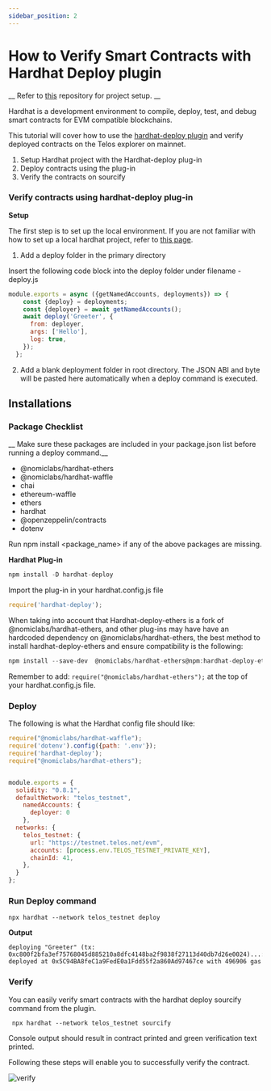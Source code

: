 ```yaml
---
sidebar_position: 2
---
```



# How to Verify Smart Contracts with Hardhat Deploy plugin

__ Refer to [this](https://github.com/nathanduft44/telos_hardhat_deploy) repository for project setup. __

Hardhat is a development environment to compile, deploy, test, and debug smart contracts for EVM compatible blockchains. 

This tutorial will cover how to use the [hardhat-deploy plugin](https://github.com/wighawag/hardhat-deploy) and verify deployed contracts on the Telos explorer on mainnet. 


1. Setup Hardhat project with the Hardhat-deploy plug-in
2. Deploy contracts using the plug-in
3. Verify the contracts on sourcify

### Verify contracts using hardhat-deploy plug-in

**Setup**

The first step is to set up the local environment. If you are not familiar with how to set up a local hardhat project, refer to [this page](https://hardhat.org/tutorial/setting-up-the-environment.html). 



1. Add a deploy folder in the primary directory

Insert the following code block into the deploy folder under filename - deploy.js

```js title="hardhat_project/deploy/00_deploy_my_contract.js"
module.exports = async ({getNamedAccounts, deployments}) => {
    const {deploy} = deployments;
    const {deployer} = await getNamedAccounts();
    await deploy('Greeter', {
      from: deployer,
      args: ['Hello'],
      log: true,
    });
  };
```

2. Add a blank deployment folder in root directory. The JSON ABI and byte will be pasted here automatically when a deploy command is executed. 

## Installations

### Package Checklist
__ Make sure these packages are included in your package.json list before running a deploy command.__

- @nomiclabs/hardhat-ethers
- @nomiclabs/hardhat-waffle
- chai
- ethereum-waffle
- ethers
- hardhat
- @openzeppelin/contracts
- dotenv

Run npm install <package_name> if any of the above packages are missing.

**Hardhat Plug-in**
```js title="desktop/Basic_hardhat_project"
npm install -D hardhat-deploy
```
Import the plug-in in your hardhat.config.js file
```js title="/hardhat.config.js"
require('hardhat-deploy');
```
When taking into account that Hardhat-deploy-ethers is a fork of @nomiclabs/hardhat-ethers, and other plug-ins may have have an hardcoded dependency on @nomiclabs/hardhat-ethers, the best method to install hardhat-deploy-ethers and ensure compatibility is the following:
```js title="/Basic_hardhat_project"
npm install --save-dev  @nomiclabs/hardhat-ethers@npm:hardhat-deploy-ethers ethers
```
Remember to add: ``` require("@nomiclabs/hardhat-ethers"); ``` at the top of your hardhat.config.js file.


### Deploy
The following is what the Hardhat config file should like:
```js title="/hardhat.config.js"
require("@nomiclabs/hardhat-waffle");
require('dotenv').config({path: '.env'});
require('hardhat-deploy');
require("@nomiclabs/hardhat-ethers");


module.exports = {
  solidity: "0.8.1",
  defaultNetwork: "telos_testnet",
    namedAccounts: {
      deployer: 0
    },
  networks: {
    telos_testnet: {
      url: "https://testnet.telos.net/evm",
      accounts: [process.env.TELOS_TESTNET_PRIVATE_KEY],
      chainId: 41,
    },
  }
};
```
### Run Deploy command

```
npx hardhat --network telos_testnet deploy
```

**Output**
```
deploying "Greeter" (tx: 0xc800f2bfa3ef75768045d885210a8dfc4148ba2f9838f27113d40db7d26e0024)...: deployed at 0x5C94BA8feC1a9FedE0a1Fdd55f2a860Ad97467ce with 496906 gas
```



### Verify

You can easily verify smart contracts with the hardhat deploy sourcify command from the plugin.


 ``` npx hardhat --network telos_testnet sourcify```


Console output should result in contract printed and green verification text printed.

Following these steps will enable you to successfully verify the contract. 


![verify](/img/verify.png)

